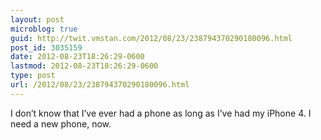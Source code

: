```yaml
---
layout: post
microblog: true
guid: http://twit.vmstan.com/2012/08/23/238794370290180096.html
post_id: 3035159
date: 2012-08-23T18:26:29-0600
lastmod: 2012-08-23T18:26:29-0600
type: post
url: /2012/08/23/238794370290180096.html
---
```

I don’t know that I’ve ever had a phone as long as I’ve had my iPhone 4. I need a new phone, now.
